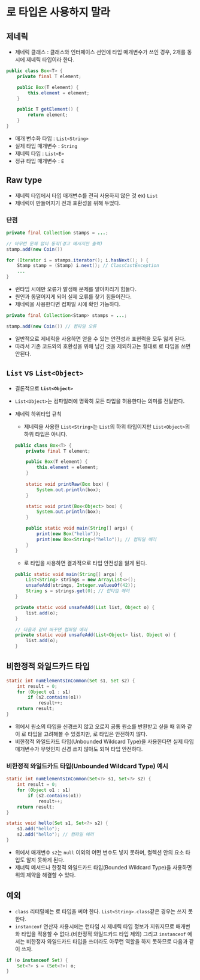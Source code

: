 # 로 타입은 사용하지 말라

## 제네릭

- 제네릭 클래스 : 클래스와 인터페이스 선언에 타입 매개변수가 쓰인 경우, 2개를 동시에 제네릭 타입이라 한다.

```java
public class Box<T> {
    private final T element;

    public Box(T element) {
        this.element = element;
    }

    public T getElement() {
        return element;
    }
}
```

- 매개 변수화 타입 : `List<String>`
- 실제 타입 매개변수 : `String`
- 제네릭 타입 : `List<E>`
- 정규 타입 매개변수 : `E`

## Raw type

- 제네릭 타입에서 타입 매개변수를 전혀 사용하지 않은 것 ex) `List`
- 제네릭이 만들어지기 전과 호환성을 위해 두었다.

### 단점

```java
private final Collection stamps = ...;

// 아무런 문제 없이 동작(경고 메시지만 출력)
stamp.add(new Coin())

for (Iterator i = stamps.iterator(); i.hasNext(); ) {
    Stamp stamp = (Stamp) i.next(); // ClassCastException
    ...
}
```

- 런타임 시에만 오류가 발생해 문제를 알아차리기 힘들다.
- 원인과 동떨어지게 되어 실제 오류를 찾기 힘들어진다.
- 제네릭을 사용한다면 컴파일 시에 확인 가능하다.

```java
private final Collection<Stamp> stamps = ...;

stamp.add(new Coin()) // 컴파일 오류
```

- 일반적으로 제네릭을 사용하면 얻을 수 있는 안전성과 표현력을 모두 잃게 된다.
- 따라서 기존 코드와의 호환성을 위해 남긴 것을 제외하고는 절대로 로 타입을 쓰면 안된다.

## `List` vs `List<Object>`

- 결론적으로 **`List<Object>`**
- `List<Object>`는 컴파일러에 명확히 모든 타입을 허용한다는 의미를 전달한다.
- 제네릭 하위타입 규칙
    - 제네릭을 사용한 `List<String>`는 `List`의 하위 타입이지만 `List<Object>`의 하위 타입은 아니다.

    ```java
    public class Box<T> {
        private final T element;

        public Box(T element) {
            this.element = element;
        }
        
        static void printRaw(Box box) {
            System.out.println(box);
        }

        static void print(Box<Object> box) {
            System.out.println(box);
        }

        public static void main(String[] args) {
            print(new Box("hello"));
            print(new Box<String>("hello")); // 컴파일 에러
        }
    }
    ```

    - 로 타입을 사용하면 결과적으로 타입 안전성을 잃게 된다.

    ```java
    public static void main(String[] args) {
        List<String> strings = new ArrayList<>();
        unsafeAdd(strings, Integer.valueuOf(42));
        String s = strings.get(0); // 런타임 에러
    }

    private static void unsafeAdd(List list, Object o) {
        list.add(o);
    }

    // 다음과 같이 바꾸면 컴파일 에러
    private static void unsafeAdd(List<Object> list, Object o) {
        list.add(o);
    }
    ```

## 비한정적 와일드카드 타입

```java
static int numElementsInCommon(Set s1, Set s2) {
    int result = 0;
    for (Object o1 : s1)
        if (s2.contains(o1))
            result++;
    return result;
}
```

- 위에서 원소의 타입을 신경쓰지 않고 오로지 공통 원소를 반환받고 싶을 때 위와 같이 로 타입을 고려해볼 수 있겠지만, 로 타입은 안전하지 않다.
- 비한정적 와일드카드 타입(Unbounded Wildcard Type)을 사용한다면 실제 타입 매개변수가 무엇인지 신경 쓰지 않아도 되며 타입 안전하다.

### 비한정적 와일드카드 타입(Unbounded Wildcard Type) 예시

```java
static int numElementsInCommon(Set<?> s1, Set<?> s2) {
    int result = 0;
    for (Object o1 : s1)
        if (s2.contains(o1))
            result++;
    return result;
}
```

```java
static void hello(Set s1, Set<?> s2) {
    s1.add("hello");
    s2.add("hello"); // 컴파일 에러
}
```

- 위에서 매개변수 `s2`는 `null` 이외의 어떤 변수도 넣지 못하며, 컬렉션 안의 요소 타입도 알지 못하게 된다.
- 제너릭 메서드나 한정적 와일드카드 타입(Bounded Wildcard Type)을 사용하면 위의 제약을 해결할 수 있다.

## 예외

- `class` 리터럴에는 로 타입을 써야 한다. `List<String>.class`같은 경우는 쓰지 못한다.
- `instanceof` 연산자 사용시에는 런타임 시 제네릭 타입 정보가 지워지므로 매개변화 타입을 적용할 수 없다.(비한정적 와일드카드 타입 제외) 그리고 `instanceof` 에서는 비한정자 와일드카드 타입을 쓰더라도 아무런 역할을 하지 못하므로 다음과 같이 쓰자.

```java
if (o instanceof Set) {
    Set<?> s = (Set<?>) o;
}
```